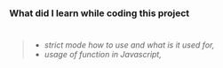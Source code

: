 ### What did I learn while coding this project

> #
>
> - _strict mode how to use and what is it used for,_
> - _usage of function in Javascript,_
>
> #
